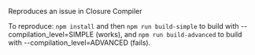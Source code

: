 Reproduces an issue in Closure Compiler

To reproduce: `npm install` and then `npm run build-simple` to build with --compilation_level=SIMPLE (works), and `npm run build-advanced` to build with --compilation_level=ADVANCED (fails).
